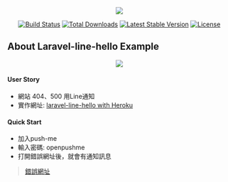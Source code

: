 <p align="center"><img src="https://laravel.com/assets/img/components/logo-laravel.svg"></p>

<p align="center">
<a href="https://travis-ci.org/laravel/framework"><img src="https://travis-ci.org/laravel/framework.svg" alt="Build Status"></a>
<a href="https://packagist.org/packages/laravel/framework"><img src="https://poser.pugx.org/laravel/framework/d/total.svg" alt="Total Downloads"></a>
<a href="https://packagist.org/packages/laravel/framework"><img src="https://poser.pugx.org/laravel/framework/v/stable.svg" alt="Latest Stable Version"></a>
<a href="https://packagist.org/packages/laravel/framework"><img src="https://poser.pugx.org/laravel/framework/license.svg" alt="License"></a>
</p>

## About Laravel-line-hello Example
<p align="center">
<img src="https://qr-official.line.me/sid/L/bek2088k.png">
</p>

#### User Story
- 網站 404、500 用Line通知
- 實作網址: [laravel-line-hello with Heroku](https://laravel-line-hello.herokuapp.com/)


#### Quick Start
- 加入push-me
- 輸入密碼: openpushme
- 打開錯誤網址後，就會有通知訊息
> [錯誤網址](https://laravel-line-hello.herokuapp.com/test)
